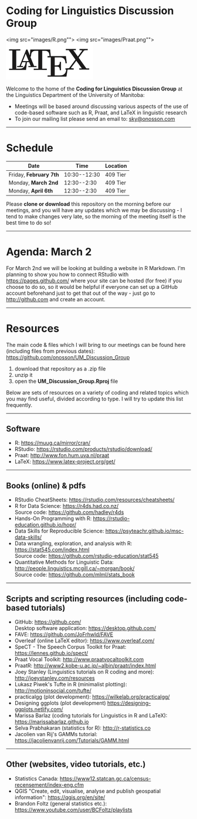 # Coding for Linguistics Discussion Group

<img src="images/R.png""> <img src="images/Praat.png""> <img src="images/LaTeX.png">


Welcome to the home of the **Coding for Linguistics Discussion Group** at the Linguistics Department of the University of Manitoba:

* Meetings will be based around discussing various aspects of the use of code-based software such as R, Praat, and LaTeX in linguistic research
* To join our mailing list please send an email to: <sky@onosson.com>

---

# Schedule

Date | Time | Location
-|-|-
Friday, **February 7th** | 10:30--12:30 | 409 Tier
Monday, **March 2nd** | 12:30--2:30 | 409 Tier
Monday, **April 6th** | 12:30--2:30 | 409 Tier

Please **clone or download** this repository on the morning before our meetings, and you will have any updates which we may be discussing - I tend to make changes very late, so the morning of the meeting itself is the best time to do so!

---

# Agenda: March 2

For March 2nd we will be looking at building a website in R Markdown. I'm planning to show you how to connect RStudio with https://pages.github.com/ where your site can be hosted (for free) if you choose to do so, so it would be helpful if everyone can set up a GitHub account beforehand just to get that out of the way - just go to http://github.com and create an account.

---

# Resources

The main code & files which I will bring to our meetings can be found here (including files from previous dates): https://github.com/onosson/UM_Discussion_Group

1. download that repository as a .zip file
1. unzip it
1. open the **UM_Discussion_Group.Rproj** file

Below are sets of resources on a variety of coding and related topics which you may find useful, divided according to type. I will try to update this list frequently.

---

## Software

* R: https://muug.ca/mirror/cran/
* RStudio: https://rstudio.com/products/rstudio/download/
* Praat: http://www.fon.hum.uva.nl/praat
* LaTeX: https://www.latex-project.org/get/

---

## Books (online) & pdfs

* RStudio CheatSheets: https://rstudio.com/resources/cheatsheets/
* R for Data Science: https://r4ds.had.co.nz/ <br> Source code: https://github.com/hadley/r4ds
* Hands-On Programming with R: https://rstudio-education.github.io/hopr/
* Data Skills for Reproducible Science: https://psyteachr.github.io/msc-data-skills/
* Data wrangling, exploration, and analysis with R: https://stat545.com/index.html <br> Source code: https://github.com/rstudio-education/stat545
* Quantitative Methods for Linguistic Data: http://people.linguistics.mcgill.ca/~morgan/book/ <br> Source code: https://github.com/mlml/stats_book

---

## Scripts and scripting resources (including code-based tutorials)

* GitHub: https://github.com/ <br> Desktop software application: https://desktop.github.com/
* FAVE: https://github.com/JoFrhwld/FAVE
* Overleaf (online LaTeX editor): https://www.overleaf.com/
* SpeCT - The Speech Corpus Toolkit for Praat: https://lennes.github.io/spect/
* Praat Vocal Toolkit: http://www.praatvocaltoolkit.com
* PraatR: http://www2.kobe-u.ac.jp/~albin/praatr/index.html
* Joey Stanley (Linguistics tutorials on R coding and more): http://joeystanley.com/resources
* Lukasz Piwek's Tufte in R (minimalist plotting): http://motioninsocial.com/tufte/
* practicalgg (plot development): https://wilkelab.org/practicalgg/
* Designing ggplots (plot development) https://designing-ggplots.netlify.com/
* Marissa Barlaz (coding tutorials for Linguistics in R and LaTeX): https://marissabarlaz.github.io
* Selva Prabhakaran (statistics for R): http://r-statistics.co
* Jacolien van Rij's GAMMs tutorial: https://jacolienvanrij.com/Tutorials/GAMM.html

---

## Other (websites, video tutorials, etc.)

* Statistics Canada: https://www12.statcan.gc.ca/census-recensement/index-eng.cfm
* QGIS "Create, edit, visualise, analyse and publish geospatial information": https://qgis.org/en/site/
* Brandon Foltz (general statistics etc.): https://www.youtube.com/user/BCFoltz/playlists
